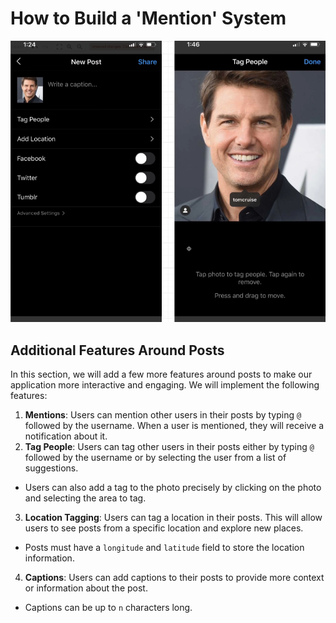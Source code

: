 # How to Build a 'Mention' System

<p align="center">
  <img src="../images/mentions.png" alt="mentions" width="600">
</p>

## Additional Features Around Posts

In this section, we will add a few more features around posts to make our application more interactive and engaging. We will implement the following features:

1. **Mentions**: Users can mention other users in their posts by typing `@` followed by the username. When a user is mentioned, they will receive a notification about it.
2. **Tag People**: Users can tag other users in their posts either by typing `@` followed by the username or by selecting the user from a list of suggestions.

- Users can also add a tag to the photo precisely by clicking on the photo and selecting the area to tag.

3. **Location Tagging**: Users can tag a location in their posts. This will allow users to see posts from a specific location and explore new places.

- Posts must have a `longitude` and `latitude` field to store the location information.

4. **Captions**: Users can add captions to their posts to provide more context or information about the post.

- Captions can be up to `n` characters long.
